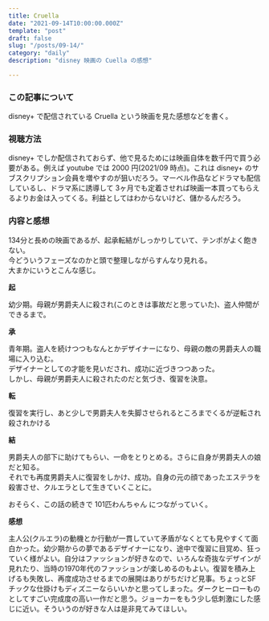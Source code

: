 ```yaml
---
title: Cruella
date: "2021-09-14T10:00:00.000Z"
template: "post"
draft: false
slug: "/posts/09-14/"
category: "daily"
description: "disney 映画の Cuella の感想"

---
```


### この記事について

disney+ で配信されている Cruella という映画を見た感想などを書く。

### 視聴方法

disney+ でしか配信されておらず、他で見るためには映画自体を数千円で買う必要がある。例えば youtube では 2000 円(2021/09 時点)。これは disney+ のサブスクリプション会員を増やすのが狙いだろう。マーベル作品などドラマも配信しているし、ドラマ系に誘導して 3ヶ月でも定着させれば映画一本買ってもらえるよりお金は入ってくる。利益としてはわからないけど、儲かるんだろう。

### 内容と感想

134分と長めの映画であるが、起承転結がしっかりしていて、テンポがよく飽きない。  
今どういうフェーズなのかと頭で整理しながらすんなり見れる。  
大まかにいうとこんな感じ。

**起**

幼少期。母親が男爵夫人に殺され(このときは事故だと思っていた)、盗人仲間ができるまで。

**承**

青年期。盗人を続けつつもなんとかデザイナーになり、母親の敵の男爵夫人の職場に入り込む。  
デザイナーとしての才能を見いだされ、成功に近づきつつあった。  
しかし、母親が男爵夫人に殺されたのだと気づき、復習を決意。  

**転**

復習を実行し、あと少しで男爵夫人を失脚させられるところまでくるが逆転され殺されかける

**結**

男爵夫人の部下に助けてもらい、一命をとりとめる。さらに自身が男爵夫人の娘だと知る。  
それでも再度男爵夫人に復習をしかけ、成功。自身の元の顔であったエステラを殺害させ、クルエラとして生きていくことに。  

おそらく、この話の続きで 101匹わんちゃん につながっていく。  

**感想**

主人公(クルエラ)の動機とか行動が一貫していて矛盾がなくとても見やすくて面白かった。幼少期からの夢であるデザイナーになり、途中で復習に目覚め、狂っていく様がよい。自分はファッションが好きなので、いろんな奇抜なデザインが見れたり、当時の1970年代のファッションが楽しめるのもよい。復習を積み上げるも失敗し、再度成功させるまでの展開はありがちだけど見事。ちょっとSFチックな仕掛けもディズニーならいいかと思ってしまった。ダークヒーローものとしてすごい完成度の高い一作だと思う。ジョーカーをもう少し低刺激にした感じに近い。そういうのが好きな人は是非見てみてほしい。  
